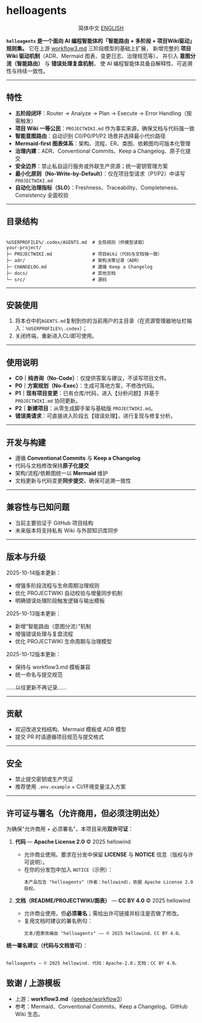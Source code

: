 <!-- README.md -->
# helloagents

<p align="center">简体中文    <a href="./README_EN.md">ENGLISH</a></p>

**`helloagents` 是一个面向 AI 编程智能体的「智能路由 + 多阶段 + 项目Wiki驱动」规则集。**
它在上游 [workflow3.md](https://github.com/geekoe/workflow3) 三阶段模型的基础上扩展，
新增完整的 **项目Wiki 驱动机制**（ADR、Mermaid 图表、变更日志、治理规范等），
并引入 **意图分流（智能路由）** 与 **错误处理复盘机制**，
使 AI 编程智能体具备自解释性、可追溯性与持续一致性。

---

## 特性
- **五阶段闭环**：Router → Analyze → Plan → Execute → Error Handling（按需触发）
- **项目 Wiki 一等公民**：`PROJECTWIKI.md` 作为事实来源，确保文档与代码强一致
- **智能意图路由**：自动识别 C0/P0/P1/P2 场景并选择最小代价路径
- **Mermaid-first 图表体系**：架构、流程、ER、类图、依赖图均可版本化管理
- **治理内建**：ADR、Conventional Commits、Keep a Changelog、原子化提交
- **安全边界**：禁止私自运行服务或外联生产资源；统一密钥管理方案
- **最小化原则（No-Write-by-Default）**：仅在项目型请求（P1/P2）中读写 `PROJECTWIKI.md`
- **自动化治理指标（SLO）**：Freshness、Traceability、Completeness、Consistency 全面校验

---

## 目录结构
```

%USERPROFILE%/.codex/AGENTS.md  # 全局规则（供模型读取）
your-project/
├─ PROJECTWIKI.md               # 项目Wiki（代码与文档强一致）
├─ adr/                         # 架构决策记录（ADR）
├─ CHANGELOG.md                 # 遵循 Keep a Changelog
├─ docs/                        # 其他文档
└─ src/                         # 源码

````

---

## 安装使用
1. 将本仓中的`AGENTS.md`复制到你的当前用户的主目录（在资源管理器地址栏输入：`%USERPROFILE%\.codex`）；
2. 关闭终端，重新进入CLI即可使用。

---

## 使用说明

- **C0｜纯咨询（No-Code）**：仅提供答案与建议，不读写项目文件。
- **P0｜方案规划（No-Exec）**：生成可落地方案，不修改代码。
- **P1｜现有项目变更**：已有仓库/代码，进入【分析问题】并基于 `PROJECTWIKI.md` 协同更新。
- **P2｜新建项目**：从零生成脚手架与基础版 `PROJECTWIKI.md`。
- **错误类请求**：可直接进入阶段五【错误处理】，进行复现与修复分析。

---

## 开发与构建

- 遵循 **Conventional Commits** 与 **Keep a Changelog**
- 代码与文档修改保持**原子化提交**
- 架构/流程/依赖图统一以 **Mermaid** 维护
- 文档更新与代码变更**同步提交**，确保可追溯一致性

---

## 兼容性与已知问题

- 当前主要验证于 GitHub 项目结构
- 未来版本将支持私有 Wiki 与外部知识库同步

---

## 版本与升级
2025-10-14版本更新：
* 增强多阶段流程与生命周期治理规则
* 优化 PROJECTWIKI 自动校验与增量同步机制
* 明确错误处理阶段触发逻辑与输出模板

2025-10-13版本更新：
* 新增“智能路由（意图分流）”机制
* 增强错误处理与复盘流程
* 优化 PROJECTWIKI 生命周期与治理模型

2025-10-12版本更新：
* 保持与 workflow3.md 模板兼容
* 统一命名与提交规范

……以往更新不再记录……

---

## 贡献

- 欢迎改进文档结构、Mermaid 模板或 ADR 模型
- 提交 PR 时请遵循项目规范与提交格式

---

## 安全

- 禁止提交密钥或生产凭证
- 推荐使用 `.env.example` + CI/环境变量注入方案

---

## 许可证与署名（**允许商用，但必须注明出处**）

为确保"允许商用 + 必须署名"，本项目采用**双许可证**：

1. **代码** — **Apache License 2.0** © 2025 hellowind
   - 允许商业使用。要求在分发中保留 **LICENSE** 与 **NOTICE** 信息（版权与许可说明）。
   - 在你的分发包中加入 `NOTICE`（示例）：
     ```
     本产品包含 "helloagents"（作者：hellowind），依据 Apache License 2.0 授权。
     ```

2. **文档（README/PROJECTWIKI/图表）** — **CC BY 4.0** © 2025 hellowind
   - 允许商业使用，但**必须署名**；需给出许可链接并标注是否做了修改。
   - 复用文档时建议的署名例句：
     ```
     文本/图表改编自 "helloagents" —— © 2025 hellowind，CC BY 4.0。
     ```

**统一署名建议（代码与文档皆可）**：
```

helloagents — © 2025 hellowind. 代码：Apache-2.0；文档：CC BY 4.0。

```

## 致谢 / 上游模板

* 上游：**workflow3.md**（[geekoe/workflow3](https://github.com/geekoe/workflow3)）
* 参考：Mermaid、Conventional Commits、Keep a Changelog、GitHub Wiki 生态。